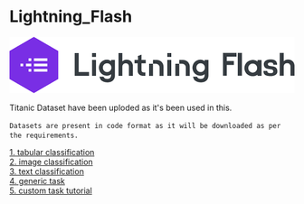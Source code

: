 # Lightning_Flash

<img src="lightning_flash.png">


Titanic Dataset have been uploded as it's been used in this.

```Datasets are present in code format as it will be downloaded as per the requirements.```

<a href="https://github.com/RishavMishraRM/Lightning_Flash/blob/main/tabular_classification.ipynb">1. tabular classification</a><br>
<a href="https://github.com/RishavMishraRM/Lightning_Flash/blob/main/image_classification.ipynb">2. image classification</a><br>
<a href="https://github.com/RishavMishraRM/Lightning_Flash/blob/main/text_classification.ipynb">3. text classification</a><br>
<a href="https://github.com/RishavMishraRM/Lightning_Flash/blob/main/generic_task.ipynb">4. generic task</a><br>
<a href="https://github.com/RishavMishraRM/Lightning_Flash/blob/main/custom_task_tutorial.ipynb">5. custom task tutorial</a>
